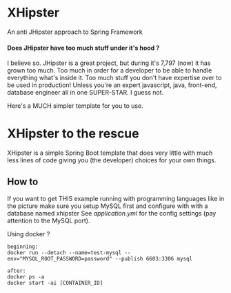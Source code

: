 # XHipster
An anti JHipster approach to Spring Framework

#### Does JHipster have too much stuff under it's hood ?

I believe so. JHipster is a great project, but during it's  7,797 (now) it has grown too much. Too much in order for a developer to be able to handle everything
what's inside it. Too much stuff you don't have expertise over to be used in production! Unless you're an expert javascript, java, front-end, database engineer all in one SUPER-STAR. I guess not.

Here's a MUCH simpler template for you to use.

# XHipster to the rescue

XHipster is a simple Spring Boot template that does very little with much less lines of code giving you (the developer) choices for your own things.

## How to

If you want to get THIS example running with programming languages like in the picture make sure you setup MySQL first and configure with with a database named xhipster
See *application.yml* for the config settings (pay attention to the MySQL port).

Using docker ?
~~~~
beginning:
docker run --detach --name=test-mysql --env="MYSQL_ROOT_PASSWORD=password" --publish 6603:3306 mysql

after:
docker ps -a
docker start -ai [CONTAINER_ID]

~~~~